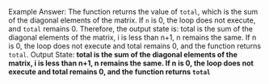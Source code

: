 Example Answer:
The function returns the value of `total`, which is the sum of the diagonal elements of the matrix. If `n` is 0, the loop does not execute, and `total` remains 0. Therefore, the output state is: total is the sum of the diagonal elements of the matrix, i is less than n+1, n remains the same. If n is 0, the loop does not execute and total remains 0, and the function returns `total`.
Output State: **total is the sum of the diagonal elements of the matrix, i is less than n+1, n remains the same. If n is 0, the loop does not execute and total remains 0, and the function returns `total`**